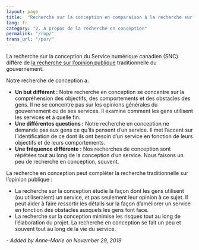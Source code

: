 ```yaml
---
layout: page
title:  "Recherche sur la conception en comparaison à la recherche sur l’opinion publique"
lang: fr
category: "2. À propos de la recherche en conception"
permalink: "/rop/"
trans_url: "/por/"
---
```


La recherche sur la conception du Service numérique canadien (SNC) diffère de [la recherche sur l’opinion publique](https://www.canada.ca/fr/secretariat-conseil-tresor/services/communications-gouvernementales/recherche-opinion-publique.html) traditionnelle du gouvernement.

Notre recherche de conception a:
* **Un but différent :** Notre recherche en conception se concentre sur la compréhension des objectifs, des comportements et des obstacles des gens. Il ne se concentre pas sur les opinions générales du gouvernement ou de ses services. Il examine comment les gens utilisent les services et à quelle fin.
* **Une différentes questions :** Notre recherche en conception ne demande pas aux gens ce qu’ils pensent d’un service. Il met l’accent sur l’identification de ce dont ils ont besoin d’un service en fonction de leurs objectifs et de leurs comportements.
* **Une fréquence différente :** Nos recherches de conception sont répétées tout au long de la conception d’un service. Nous faisons un peu de recherche en conception, souvent.

La recherche en conception peut compléter la recherche traditionnelle sur l’opinion publique :
* La recherche sur la conception étudie la façon dont les gens utilisent (ou utiliseraient) un service, et pas seulement leur opinion à ce sujet. Il peut aider à faire ressortir les détails sur la façon d’améliorer un service en fonction des obstacles auxquels les gens font face.
* La recherche sur la conception minimise les risques tout au long de l’élaboration du projet. La recherche en conception se fait un peu et souvent tout au long de la vie du service.

_- Added by Anne-Marie on November 29, 2019_
